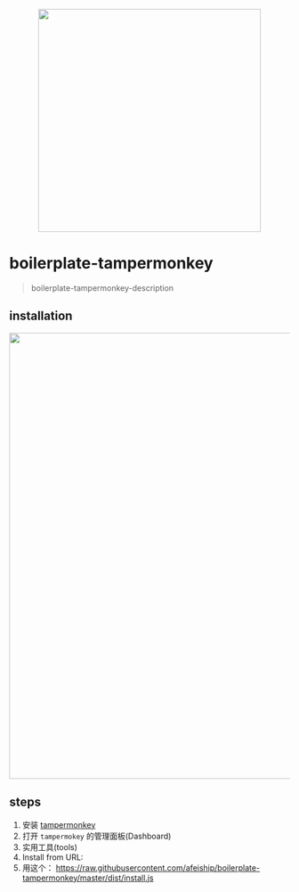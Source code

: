 <p align="center">
  <img src="https://tva1.sinaimg.cn/large/007S8ZIlgy1ggl0vbsvh5j312g0i2wh2.jpg" width="400">
</p>

# boilerplate-tampermonkey
> boilerplate-tampermonkey-description

## installation
<img width="800" src="https://tva1.sinaimg.cn/large/007S8ZIlgy1ggl0ds8tvej30xp0u0n1d.jpg" />

## steps
1. 安装 [tampermonkey](https://chrome.google.com/webstore/detail/tampermonkey/dhdgffkkebhmkfjojejmpbldmpobfkfo?hl=en-US)
2. 打开 `tampermokey` 的管理面板(Dashboard)
3. 实用工具(tools)
4. Install from URL:
5. 用这个： https://raw.githubusercontent.com/afeiship/boilerplate-tampermonkey/master/dist/install.js

